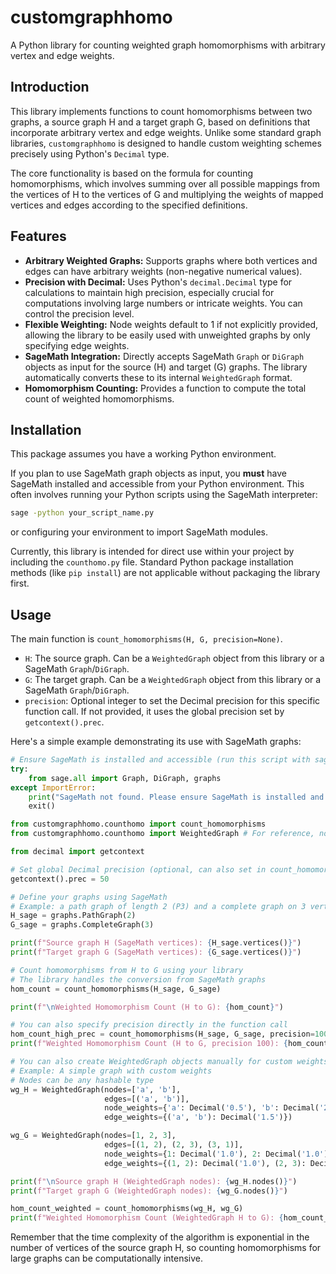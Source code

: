 # customgraphhomo

A Python library for counting weighted graph homomorphisms with arbitrary vertex and edge weights.

## Introduction

This library implements functions to count homomorphisms between two graphs, a source graph H and a target graph G, based on definitions that incorporate arbitrary vertex and edge weights. Unlike some standard graph libraries, `customgraphhomo` is designed to handle custom weighting schemes precisely using Python's `Decimal` type.

The core functionality is based on the formula for counting homomorphisms, which involves summing over all possible mappings from the vertices of H to the vertices of G and multiplying the weights of mapped vertices and edges according to the specified definitions.

## Features

*   **Arbitrary Weighted Graphs:** Supports graphs where both vertices and edges can have arbitrary weights (non-negative numerical values).
*   **Precision with Decimal:** Uses Python's `decimal.Decimal` type for calculations to maintain high precision, especially crucial for computations involving large numbers or intricate weights. You can control the precision level.
*   **Flexible Weighting:** Node weights default to 1 if not explicitly provided, allowing the library to be easily used with unweighted graphs by only specifying edge weights.
*   **SageMath Integration:** Directly accepts SageMath `Graph` or `DiGraph` objects as input for the source (H) and target (G) graphs. The library automatically converts these to its internal `WeightedGraph` format.
*   **Homomorphism Counting:** Provides a function to compute the total count of weighted homomorphisms.

## Installation

This package assumes you have a working Python environment.

If you plan to use SageMath graph objects as input, you **must** have SageMath installed and accessible from your Python environment. This often involves running your Python scripts using the SageMath interpreter:

```bash
sage -python your_script_name.py
```

or configuring your environment to import SageMath modules.

Currently, this library is intended for direct use within your project by including the `counthomo.py` file. Standard Python package installation methods (like `pip install`) are not applicable without packaging the library first.

## Usage

The main function is `count_homomorphisms(H, G, precision=None)`.

*   `H`: The source graph. Can be a `WeightedGraph` object from this library or a SageMath `Graph`/`DiGraph`.
*   `G`: The target graph. Can be a `WeightedGraph` object from this library or a SageMath `Graph`/`DiGraph`.
*   `precision`: Optional integer to set the Decimal precision for this specific function call. If not provided, it uses the global precision set by `getcontext().prec`.

Here's a simple example demonstrating its use with SageMath graphs:

```python
# Ensure SageMath is installed and accessible (run this script with sage -python)
try:
    from sage.all import Graph, DiGraph, graphs
except ImportError:
    print("SageMath not found. Please ensure SageMath is installed and accessible.")
    exit()

from customgraphhomo.counthomo import count_homomorphisms
from customgraphhomo.counthomo import WeightedGraph # For reference, not needed for SageMath input

from decimal import getcontext

# Set global Decimal precision (optional, can also set in count_homomorphisms call)
getcontext().prec = 50

# Define your graphs using SageMath
# Example: a path graph of length 2 (P3) and a complete graph on 3 vertices (K3)
H_sage = graphs.PathGraph(2)
G_sage = graphs.CompleteGraph(3)

print(f"Source graph H (SageMath vertices): {H_sage.vertices()}")
print(f"Target graph G (SageMath vertices): {G_sage.vertices()}")

# Count homomorphisms from H to G using your library
# The library handles the conversion from SageMath graphs
hom_count = count_homomorphisms(H_sage, G_sage)

print(f"\nWeighted Homomorphism Count (H to G): {hom_count}")

# You can also specify precision directly in the function call
hom_count_high_prec = count_homomorphisms(H_sage, G_sage, precision=100)
print(f"Weighted Homomorphism Count (H to G, precision 100): {hom_count_high_prec}")

# You can also create WeightedGraph objects manually for custom weights
# Example: A simple graph with custom weights
# Nodes can be any hashable type
wg_H = WeightedGraph(nodes=['a', 'b'],
                     edges=[('a', 'b')],
                     node_weights={'a': Decimal('0.5'), 'b': Decimal('2.0')},
                     edge_weights={('a', 'b'): Decimal('1.5')})

wg_G = WeightedGraph(nodes=[1, 2, 3],
                     edges=[(1, 2), (2, 3), (3, 1)],
                     node_weights={1: Decimal('1.0'), 2: Decimal('1.0'), 3: Decimal('1.0')},
                     edge_weights={(1, 2): Decimal('1.0'), (2, 3): Decimal('1.0'), (3, 1): Decimal('1.0')}) # Default weights

print(f"\nSource graph H (WeightedGraph nodes): {wg_H.nodes()}")
print(f"Target graph G (WeightedGraph nodes): {wg_G.nodes()}")

hom_count_weighted = count_homomorphisms(wg_H, wg_G)
print(f"Weighted Homomorphism Count (WeightedGraph H to G): {hom_count_weighted}")
```

Remember that the time complexity of the algorithm is exponential in the number of vertices of the source graph H, so counting homomorphisms for large graphs can be computationally intensive.
